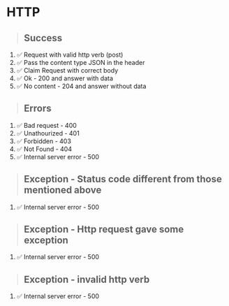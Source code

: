 # HTTP

> ## Success
1. ✅ Request with valid http verb (post)
2. ✅ Pass the content type JSON in the header
3. ✅ Claim Request with correct body
4. ✅ Ok - 200 and answer with data
5. ✅ No content - 204 and answer without data

> ## Errors
1. ✅ Bad request - 400
2. ✅ Unathourized - 401
3. ✅ Forbidden - 403
4. ✅ Not Found - 404
5. ✅ Internal server error - 500

> ## Exception - Status code different from those mentioned above
1. ✅ Internal server error - 500

> ## Exception - Http request gave some exception
1. ✅ Internal server error - 500

> ## Exception - invalid http verb
1. ✅ Internal server error - 500